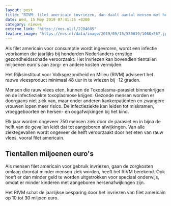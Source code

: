 ```yaml
---
layout: post
title: "RIVM: filet americain invriezen, dan daalt aantal mensen met hersenafwijking"
date: Wed, 15 May 2019 07:41:25 +0200
category: nieuws
externe_link: "https://nos.nl/l/2284685"
feature_image: "https://nos.nl/data/image/2019/05/15/550019/1008x567.jpg"
---
```


<p>Als filet americain voor consumptie wordt ingevroren, wordt een infectie voorkomen die jaarlijks bij honderden Nederlanders ernstige gezondheidsschade veroorzaakt. Het invriezen kan bovendien tientallen miljoenen euro's aan zorg- en andere kosten vermijden.</p>
<p>Het Rijksinstituut voor Volksgezondheid en Milieu (RIVM) adviseert het rauwe vleesproduct minimaal 48 uur in te vriezen bij -12 graden.</p>
<p>Mensen die rauw vlees eten, kunnen de Toxoplasma-parasiet binnenkrijgen en de infectieziekte toxoplasmose krijgen. Gezonde mensen worden er doorgaans niet ziek van, maar onder anderen kankerpatiënten en zwangere vrouwen lopen meer risico. De infectieziekte kan leiden tot miskramen, vroeggeboorten en hersen- en oogafwijkingen bij het kind.</p>
<p>Elk jaar worden ongeveer 750 mensen ziek door de parasiet en in bijna de helft van de gevallen leidt dat tot aangeboren afwijkingen. Van alle ziektegevallen wordt ongeveer de helft veroorzaakt door het eten van rauw vlees, vooral filet americain. </p>
<h2>Tientallen miljoenen euro's</h2>
<p>Als mensen filet americain voor gebruik invriezen, gaan de zorgkosten omlaag doordat minder mensen ziek worden, heeft het RIVM berekend. Ook hoeft er dan minder geld te worden uitgetrokken voor speciaal onderwijs, omdat er minder kinderen met aangeboren hersenafwijkingen zijn.</p>
<p>Het RIVM schat de jaarlijkse besparing door het invriezen van filet americain op 10 tot 30 miljoen euro.</p>
